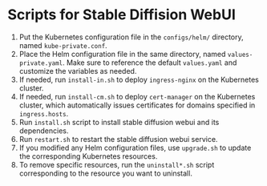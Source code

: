 # Scripts for Stable Diffision WebUI

1. Put the Kubernetes configuration file in the `configs/helm/` directory, named `kube-private.conf`.
2. Place the Helm configuration file in the same directory, named `values-private.yaml`. Make sure to reference the default `values.yaml` and customize the variables as needed.
3. If needed, run `install-in.sh` to deploy `ingress-nginx` on the Kubernetes cluster.
4. If needed, run `install-cm.sh` to deploy `cert-manager` on the Kubernetes cluster, which automatically issues certificates for domains specified in `ingress.hosts`.
5. Run `install.sh` script to install stable diffusion webui and its dependencies.
6. Run `restart.sh` to restart the stable diffusion webui service.
7. If you modified any Helm configuration files, use `upgrade.sh` to update the corresponding Kubernetes resources.
8. To remove specific resources, run the `uninstall*.sh` script corresponding to the resource you want to uninstall.
